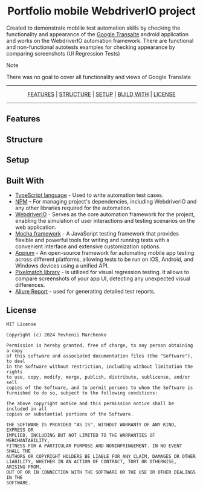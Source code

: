 <h1 align="center">Portfolio mobile WebdriverIO project</h1>

Created to demonstrate moblile test automation skills by checking the functionality and appearance of the [Google Transalte](https://play.google.com/store/apps/details?id=com.google.android.apps.translate) android application and works on the WebdriverIO automation framework. There are functional and non-functional autotests examples for checking appearance by comparing screenshots (UI Regression Tests)

> [!NOTE]
> There was no goal to cover all functionality and views of Google Translate

***

<p align="center">
  <a href="#features">FEATURES</a> |
  <a href="#structure">STRUCTURE</a> |
  <a href="#setup">SETUP</a> |
  <a href="#built-with">BUILD WITH</a> |
  <a href="#license">LICENSE</a>
</p>

***

## Features 

## Structure

## Setup

## Built With
- [TypeScript language](https://www.typescriptlang.org/) - Used to write automation test cases.
- [NPM](https://www.npmjs.com/) - For managing project's dependencies, including WebdriverIO and any other libraries required for the automation.
- [WebdriverIO](https://webdriver.io/uk/) - Serves as the core automation framework for the project, enabling the simulation of user interactions and testing scenarios on the web application.
- [Mocha framework](https://github.com/mochajs/mocha) - A JavaScript testing framework that provides flexible and powerful tools for writing and running tests with a convenient interface and extensive customization options.
- [Appium](https://github.com/appium/appium) - An open-source framework for automating mobile app testing across different platforms, allowing tests to be run on iOS, Android, and Windows devices using a unified API.
- [Pixelmatch library](https://github.com/mapbox/pixelmatch) - is utilized for visual regression testing. It allows to compare screenshots of your app UI, detecting any unexpected visual differences.
- [Allure Report](https://webdriver.io/docs/allure-reporter/) - used for generating detailed test reports.

## License
```
MIT License

Copyright (c) 2024 Yevhenii Marchenko

Permission is hereby granted, free of charge, to any person obtaining a copy
of this software and associated documentation files (the "Software"), to deal
in the Software without restriction, including without limitation the rights
to use, copy, modify, merge, publish, distribute, sublicense, and/or sell
copies of the Software, and to permit persons to whom the Software is
furnished to do so, subject to the following conditions:

The above copyright notice and this permission notice shall be included in all
copies or substantial portions of the Software.

THE SOFTWARE IS PROVIDED "AS IS", WITHOUT WARRANTY OF ANY KIND, EXPRESS OR
IMPLIED, INCLUDING BUT NOT LIMITED TO THE WARRANTIES OF MERCHANTABILITY,
FITNESS FOR A PARTICULAR PURPOSE AND NONINFRINGEMENT. IN NO EVENT SHALL THE
AUTHORS OR COPYRIGHT HOLDERS BE LIABLE FOR ANY CLAIM, DAMAGES OR OTHER
LIABILITY, WHETHER IN AN ACTION OF CONTRACT, TORT OR OTHERWISE, ARISING FROM,
OUT OF OR IN CONNECTION WITH THE SOFTWARE OR THE USE OR OTHER DEALINGS IN THE
SOFTWARE.
```